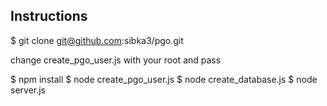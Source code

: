 ## Instructions

$ git clone git@github.com:sibka3/pgo.git

change create_pgo_user.js with your root and pass

$ npm install
$ node create_pgo_user.js
$ node create_database.js
$ node server.js